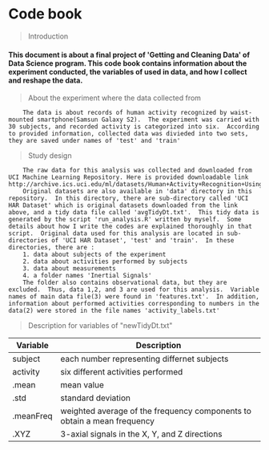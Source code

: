 # Code book


> Introduction

####        This document is about a final project of 'Getting and Cleaning Data' of Data Science program.  This code book contains information about the experiment conducted, the variables of used in data, and how I collect and reshape the data. 
        
> About the experiment where the data collected from
 
        The data is about records of human activity recognized by waist-mounted smartphone(Samsun Galaxy S2).  The experiment was carried with 30 subjects, and recorded activity is categorized into six.  According to provided information, collected data was divieded into two sets, they are saved under names of 'test' and 'train' 
        
> Study design
 
        The raw data for this analysis was collected and downloaded from UCI Machine Learning Repository. Here is provided downloadable link http://archive.ics.uci.edu/ml/datasets/Human+Activity+Recognition+Using+Smartphones.  
        Original datasets are also available in 'data' directory in this repository.  In this directory, there are sub-directory called 'UCI HAR Dataset' which is original datasets downloaded from the link above, and a tidy data file called 'avgTidyDt.txt'.  This tidy data is generated by the script 'run_analysis.R' written by myself.  Some details about how I write the codes are explained thoroughly in that script.  Original data used for this analysis are located in sub-directories of 'UCI HAR Dataset', 'test' and 'train'.  In these directories, there are :
        1. data about subjects of the experiment
        2. data about activities performed by subjects
        3. data about measurements
        4. a folder names 'Inertial Signals'
        The folder also contains observational data, but they are excluded.  Thus, data 1,2, and 3 are used for this analysis.  Variable names of main data file(3) were found in 'features.txt'.  In addition, information about performed activities corresponding to numbers in the data(2) were stored in the file names 'activity_labels.txt'
        
> Description for variables of "newTidyDt.txt"

Variable        |Description
----------------|------------------------------------------------
subject         |each number representing differnet subjects
activity        |six different activities performed
.mean           |mean value
.std            |standard deviation
.meanFreq       |weighted average of the frequency components to obtain a mean frequency
.XYZ            |3-axial signals in the X, Y, and Z directions
